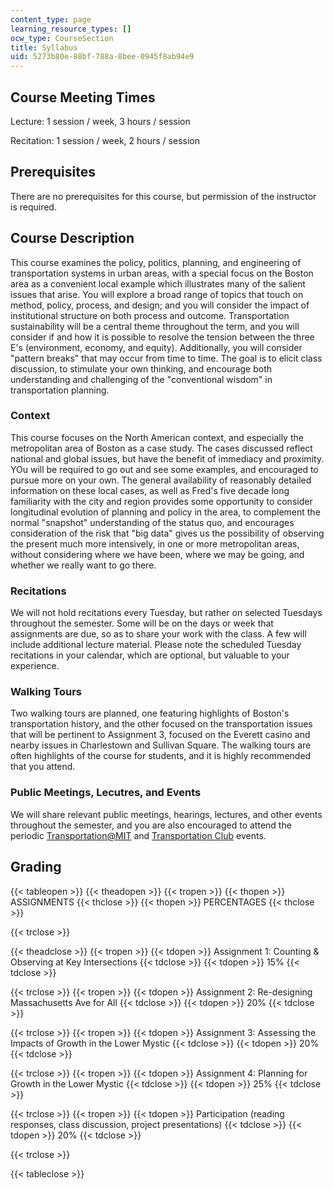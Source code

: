 ```yaml
---
content_type: page
learning_resource_types: []
ocw_type: CourseSection
title: Syllabus
uid: 5273b80e-88bf-788a-8bee-0945f8ab94e9
---
```


Course Meeting Times
--------------------

Lecture: 1 session / week, 3 hours / session

Recitation: 1 session / week, 2 hours / session

Prerequisites
-------------

There are no prerequisites for this course, but permission of the instructor is required.

Course Description
------------------

This course examines the policy, politics, planning, and engineering of transportation systems in urban areas, with a special focus on the Boston area as a convenient local example which illustrates many of the salient issues that arise. You will explore a broad range of topics that touch on method, policy, process, and design; and you will consider the impact of institutional structure on both process and outcome. Transportation sustainability will be a central theme throughout the term, and you will consider if and how it is possible to resolve the tension between the three E's (environment, economy, and equity). Additionally, you will consider "pattern breaks" that may occur from time to time. The goal is to elicit class discussion, to stimulate your own thinking, and encourage both understanding and challenging of the "conventional wisdom" in transportation planning.

### Context

This course focuses on the North American context, and especially the metropolitan area of Boston as a case study. The cases discussed reflect national and global issues, but have the benefit of immediacy and proximity. YOu will be required to go out and see some examples, and encouraged to pursue more on your own. The general availability of reasonably detailed information on these local cases, as well as Fred's five decade long familiarity with the city and region provides some opportunity to consider longitudinal evolution of planning and policy in the area, to complement the normal "snapshot" understanding of the status quo, and encourages consideration of the risk that "big data" gives us the possibility of observing the present much more intensively, in one or more metropolitan areas, without considering where we have been, where we may be going, and whether we really want to go there.

### Recitations

We will not hold recitations every Tuesday, but rather on selected Tuesdays throughout the semester. Some will be on the days or week that assignments are due, so as to share your work with the class. A few will include additional lecture material. Please note the scheduled Tuesday recitations in your calendar, which are optional, but valuable to your experience.

### Walking Tours

Two walking tours are planned, one featuring highlights of Boston's transportation history, and the other focused on the transportation issues that will be pertinent to Assignment 3, focused on the Everett casino and nearby issues in Charlestown and Sullivan Square. The walking tours are often highlights of the course for students, and it is highly recommended that you attend.

### Public Meetings, Lecutres, and Events

We will share relevant public meetings, hearings, lectures, and other events throughout the semester, and you are also encouraged to attend the periodic [Transportation@MIT](http://transportation.mit.edu/) and [Transportation Club](http://transportclub.mit.edu/) events.

Grading
-------

{{< tableopen >}}
{{< theadopen >}}
{{< tropen >}}
{{< thopen >}}
ASSIGNMENTS
{{< thclose >}}
{{< thopen >}}
PERCENTAGES
{{< thclose >}}

{{< trclose >}}

{{< theadclose >}}
{{< tropen >}}
{{< tdopen >}}
Assignment 1: Counting & Observing at Key Intersections
{{< tdclose >}}
{{< tdopen >}}
15%
{{< tdclose >}}

{{< trclose >}}
{{< tropen >}}
{{< tdopen >}}
Assignment 2: Re-designing Massachusetts Ave for All
{{< tdclose >}}
{{< tdopen >}}
20%
{{< tdclose >}}

{{< trclose >}}
{{< tropen >}}
{{< tdopen >}}
Assignment 3: Assessing the Impacts of Growth in the Lower Mystic
{{< tdclose >}}
{{< tdopen >}}
20%
{{< tdclose >}}

{{< trclose >}}
{{< tropen >}}
{{< tdopen >}}
Assignment 4: Planning for Growth in the Lower Mystic
{{< tdclose >}}
{{< tdopen >}}
25%
{{< tdclose >}}

{{< trclose >}}
{{< tropen >}}
{{< tdopen >}}
Participation (reading responses, class discussion, project presentations)
{{< tdclose >}}
{{< tdopen >}}
20%
{{< tdclose >}}

{{< trclose >}}

{{< tableclose >}}
